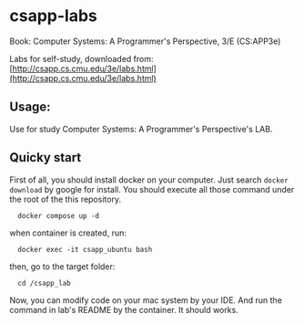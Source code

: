# csapp-labs

Book: Computer Systems: A Programmer's Perspective, 3/E (CS:APP3e)

Labs for self-study, downloaded from: [http://csapp.cs.cmu.edu/3e/labs.html](http://csapp.cs.cmu.edu/3e/labs.html)

## Usage:

Use for study Computer Systems: A Programmer's Perspective's LAB.

## Quicky start

First of all, you should install docker on your computer. Just search `docker download` by google for install.
You should execute all those command under the root of the this repository.

```shell
  docker compose up -d
```

when container is created, run:

```shell
  docker exec -it csapp_ubuntu bash
```

then, go to the target folder:

```shell
  cd /csapp_lab
```

Now, you can modify code on your mac system by your IDE. And run the command in lab's README by the container. It should works.
